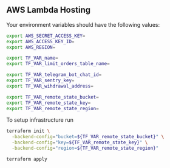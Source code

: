## AWS Lambda Hosting

Your environment variables should have the following values:

```sh
export AWS_SECRET_ACCESS_KEY=
export AWS_ACCESS_KEY_ID=
export AWS_REGION=

export TF_VAR_name=
export TF_VAR_limit_orders_table_name=

export TF_VAR_telegram_bot_chat_id=
export TF_VAR_sentry_key=
export TF_VAR_wihdrawal_address=

export TF_VAR_remote_state_bucket=
export TF_VAR_remote_state_key=
export TF_VAR_remote_state_region=
```

To setup infrastructure run

```sh
terraform init \
  -backend-config="bucket=${TF_VAR_remote_state_bucket}" \
  -backend-config="key=${TF_VAR_remote_state_key}" \
  -backend-config="region=${TF_VAR_remote_state_region}"

terraform apply
```
